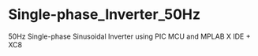 # Single-phase_Inverter_50Hz
50Hz Single-phase Sinusoidal Inverter using PIC MCU and MPLAB X IDE + XC8

